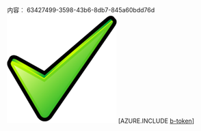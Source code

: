 内容︰ 63427499-3598-43b6-8db7-845a60bdd76d![图像](78e9ae4a-88fa-4b37-9921-1f1222aef048.png)
[AZURE.INCLUDE [b-token](876d53bf-c10c-4b6d-b184-4aedb514796a.md)]
